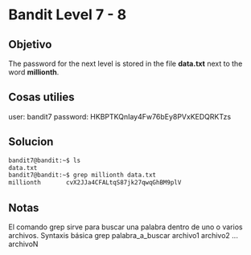 # Bandit Level 7 - 8

## Objetivo
The password for the next level is stored in the file **data.txt** next to the word **millionth**.

## Cosas utilies
user: bandit7
password: HKBPTKQnIay4Fw76bEy8PVxKEDQRKTzs

## Solucion
``` bash
bandit7@bandit:~$ ls
data.txt
bandit7@bandit:~$ grep millionth data.txt
millionth       cvX2JJa4CFALtqS87jk27qwqGhBM9plV


```

## Notas
El comando grep sirve para buscar una palabra dentro de uno o varios archivos.
Syntaxis básica grep palabra_a_buscar archivo1 archivo2 ... archivoN